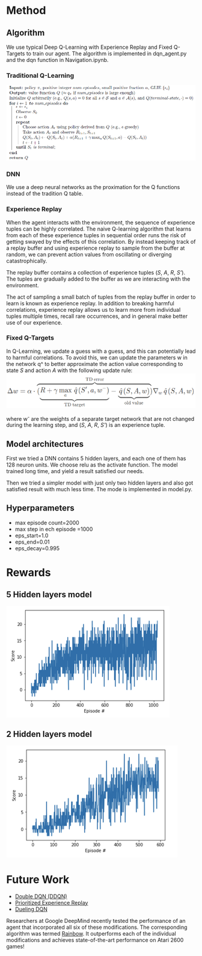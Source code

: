 # Method

## Algorithm
We use typical Deep Q-Learning with Experience Replay and Fixed Q-Targets to train our agent.
The algorithm is implemented in dqn_agent.py and the dqn function in Navigation.ipynb.

### Traditional Q-Learning
![alt text](https://github.com/tiantian20007/DRLND-Navigation/blob/master/res/Q-learning.png "Traditional Q-Learning")

### DNN
We use a deep neural networks as the proximation for the Q functions instead of the tradition Q table.

### Experience Replay
When the agent interacts with the environment, the sequence of experience tuples can be highly correlated. The naive Q-learning algorithm that learns from each of these experience tuples in sequential order runs the risk of getting swayed by the effects of this correlation. By instead keeping track of a replay buffer and using experience replay to sample from the buffer at random, we can prevent action values from oscillating or diverging catastrophically.

The replay buffer contains a collection of experience tuples (_S_, _A_, _R_, _S'_). The tuples are gradually added to the buffer as we are interacting with the environment.

The act of sampling a small batch of tuples from the replay buffer in order to learn is known as experience replay. In addition to breaking harmful correlations, experience replay allows us to learn more from individual tuples multiple times, recall rare occurrences, and in general make better use of our experience.

### Fixed Q-Targets
In Q-Learning, we update a guess with a guess, and this can potentially lead to harmful correlations. To avoid this, we can update the parameters w in the network q^ to better approximate the action value corresponding to state _S_ and action _A_ with the following update rule:
![alt text](https://github.com/tiantian20007/DRLND-Navigation/blob/master/res/fix-target.png "Fixed Q-Targets")

where w<sup>-</sup> are the weights of a separate target network that are not changed during the learning step, and (_S_, _A_, _R_, _S'_) is an experience tuple.
 

## Model architectures
First we tried a DNN contains 5 hidden layers, and each one of them has 128 neuron units. We choose relu as the activate function. The model trained long time, and yield a result satisfied our needs. 

Then we tried a simpler model with just only two hidden layers and also got satisfied result with much less time. 
The mode is implemented in model.py. 

## Hyperparameters

- max episode count=2000
- max step in ech episode =1000
- eps_start=1.0
- eps_end=0.01
- eps_decay=0.995

# Rewards

## 5 Hidden layers model

![alt text](https://github.com/tiantian20007/DRLND-Navigation/blob/master/res/result.png "5 Hidden layers model")

## 2 Hidden layers model

![alt text](https://github.com/tiantian20007/DRLND-Navigation/blob/master/res/result2.png "2 Hidden layers model")





# Future Work

- [Double DQN (DDQN)](https://arxiv.org/abs/1509.06461)
- [Prioritized Experience Replay](https://arxiv.org/abs/1511.05952)
- [Dueling DQN](https://arxiv.org/abs/1511.06581)

Researchers at Google DeepMind recently tested the performance of an agent that incorporated all six of these modifications. The corresponding algorithm was termed [Rainbow](https://arxiv.org/abs/1710.02298).
It outperforms each of the individual modifications and achieves state-of-the-art performance on Atari 2600 games!
